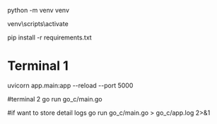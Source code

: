python -m venv venv 

venv\scripts\activate

pip install -r requirements.txt

# Terminal 1
uvicorn app.main:app --reload --port 5000

#terminal 2
go run go_c/main.go

#if want to store detail logs 
go run go_c/main.go > go_c/app.log 2>&1